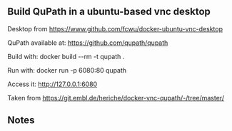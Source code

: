 ## Build QuPath in a ubuntu-based vnc desktop


Desktop from https://www.github.com/fcwu/docker-ubuntu-vnc-desktop

QuPath available at: https://github.com/qupath/qupath

Build with: docker build --rm -t qupath .

Run with: docker run -p 6080:80 qupath

Access it: http://127.0.0.1:6080

Taken from https://git.embl.de/heriche/docker-vnc-qupath/-/tree/master/

## Notes